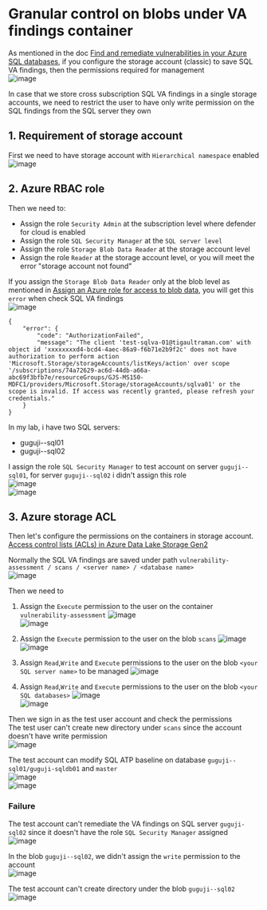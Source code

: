 # Granular control on blobs under VA findings container

As mentioned in the doc [Find and remediate vulnerabilities in your Azure SQL databases](https://learn.microsoft.com/en-us/azure/defender-for-cloud/sql-azure-vulnerability-assessment-find?tabs=classic#find-vulnerabilities-in-your-azure-sql-databases), if you configure the storage account (classic) to save SQL VA findings, then the permissions required for management <br>
![image](https://github.com/guguji666666/GJS-MDC-Tips/assets/96930989/4483237e-ff55-4d99-8e82-8550db911cd3)

In case that we store cross subscription SQL VA findings in a single storage accounts, we need to restrict the user to have only write permission on the SQL findings from the SQL server they own <br>

## 1. Requirement of storage account
First we need to have storage account with `Hierarchical namespace` enabled <br>
![image](https://github.com/guguji666666/GJS-MDC-Tips/assets/96930989/32731c6e-93d2-4ae3-9c79-05df26db4540)


## 2. Azure RBAC role
Then we need to:
* Assign the role `Security Admin` at the subscription level where defender for cloud is enabled
* Assign the role `SQL Security Manager` at the `SQL server level`
* Assign the role `Storage Blob Data Reader` at the storage account level
* Assign the role `Reader` at the storage account level, or you will meet the error "storage account not found"

If you assign the `Storage Blob Data Reader` only at the blob level as mentioned in [Assign an Azure role for access to blob data](https://github.com/MicrosoftDocs/azure-docs/blob/main/articles/storage/blobs/assign-azure-role-data-access.md), you will get this `error` when check SQL VA findings <br>
![image](https://github.com/guguji666666/GJS-MDC-Tips/assets/96930989/c4bc3f26-3766-4f91-ac9e-d027599c6eb2)
```
{
    "error": {
        "code": "AuthorizationFailed",
        "message": "The client 'test-sqlva-01@tigaultraman.com' with object id 'xxxxxxxxd4-bcd4-4aec-86a9-f6b71e2b9f2c' does not have authorization to perform action 'Microsoft.Storage/storageAccounts/listKeys/action' over scope '/subscriptions/74a72629-ac6d-44db-a66a-abc69f3bfb7e/resourceGroups/GJS-MS150-MDFC1/providers/Microsoft.Storage/storageAccounts/sqlva01' or the scope is invalid. If access was recently granted, please refresh your credentials."
    }
}
```

In my lab, i have two SQL servers:
* guguji--sql01
* guguji--sql02

I assign the role `SQL Security Manager` to test account on server `guguji--sql01`, for server `guguji--sql02` i didn't assign this role <br>
![image](https://github.com/guguji666666/GJS-MDC-Tips/assets/96930989/a12d7c39-5ce5-403d-abbc-8766b10e789b) <br>
![image](https://github.com/guguji666666/GJS-MDC-Tips/assets/96930989/9f813fa3-7564-4336-b864-44784a829edb)


## 3. Azure storage ACL
Then let's configure the permissions on the containers in storage account. <br>
[Access control lists (ACLs) in Azure Data Lake Storage Gen2](https://learn.microsoft.com/en-us/azure/storage/blobs/data-lake-storage-access-control)

Normally the SQL VA findings are saved under path `vulnerability-assessment / scans / <server name> / <database name>` <br>
![image](https://github.com/guguji666666/GJS-MDC-Tips/assets/96930989/c56e976e-2271-473a-a4cb-f54bf7a59768)

Then we need to 
1. Assign the `Execute` permission to the user on the container `vulnerability-assessment` 
![image](https://github.com/guguji666666/GJS-MDC-Tips/assets/96930989/b14239ae-58c6-4407-a92d-d2e459da1c72) <br>
![image](https://github.com/guguji666666/GJS-MDC-Tips/assets/96930989/23a5e2e5-656a-481b-8830-6e4027cd911d)

2. Assign the `Execute` permission to the user on the blob `scans`
![image](https://github.com/guguji666666/GJS-MDC-Tips/assets/96930989/99653e62-4f29-4c2a-81bc-a15c51c776de) <br>
![image](https://github.com/guguji666666/GJS-MDC-Tips/assets/96930989/103f79e9-901f-4842-9ff2-2053c0b49fdd)

3. Assign `Read`,`Write` and `Execute` permissions to the user on the blob `<your SQL server name>` to be managed
![image](https://github.com/guguji666666/GJS-MDC-Tips/assets/96930989/9e1c9f56-2bff-489e-b364-a0aa63b5b335)

4. Assign `Read`,`Write` and `Execute` permissions to the user on the blob `<your SQL databases>`
![image](https://github.com/guguji666666/GJS-MDC-Tips/assets/96930989/a729cdaa-e288-4db1-ab3b-ae68be67ed6f) <br>
![image](https://github.com/guguji666666/GJS-MDC-Tips/assets/96930989/3ffdbba2-dcf9-4c26-9a2b-7f0799ed84a3)

Then we sign in as the test user account and check the permissions <br>
The test user can't create new directory under `scans` since the account doesn't have write permission <br>
![image](https://github.com/guguji666666/GJS-MDC-Tips/assets/96930989/88e30b58-0780-4812-80e8-223a1402da69) <br>

The test account can modify SQL ATP baseline on database `guguji--sql01/guguji-sqldb01` and `master` <br>
![image](https://github.com/guguji666666/GJS-MDC-Tips/assets/96930989/2cdac16f-8825-4ab1-a6b4-774125046c68) <br>
![image](https://github.com/guguji666666/GJS-MDC-Tips/assets/96930989/5ba768f2-49df-4753-9f8f-397847b2540c)

### Failure

The test account can't remediate the VA findings on SQL server `guguji-sql02` since it doesn't have the role `SQL Security Manager` assigned <br>
![image](https://github.com/guguji666666/GJS-MDC-Tips/assets/96930989/9452a594-b5f9-419e-8ccf-358c56206a8e) <br>

In the blob `guguji--sql02`, we didn't assign the `write` permission to the account <br>
![image](https://github.com/guguji666666/GJS-MDC-Tips/assets/96930989/7651fca5-80d3-4a43-aeef-915cb7565872)

The test account can't create directory under the blob `guguji--sql02` <br>
![image](https://github.com/guguji666666/GJS-MDC-Tips/assets/96930989/2abbaaff-fef3-450a-95c4-f701dbb19a61)



